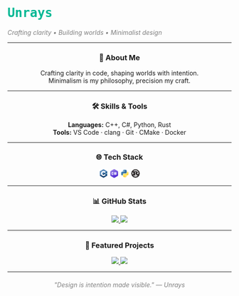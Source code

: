 <p align="center">
  <h1 style="font-family:monospace; color:#00b894;">Unrays</h1>
  <p style="color:gray; font-style:italic;">Crafting clarity • Building worlds • Minimalist design</p>
</p>

---

<div align="center">

### 🌿 About Me  
Crafting clarity in code, shaping worlds with intention.  
Minimalism is my philosophy, precision my craft.

</div>

---

<div align="center">

### 🛠 Skills & Tools  
**Languages:** C++, C#, Python, Rust  
**Tools:** VS Code · clang · Git · CMake · Docker  

</div>

---

<div align="center">

### 🌐 Tech Stack  
<code><img height="20" src="https://raw.githubusercontent.com/github/explore/main/topics/cpp/cpp.png"></code>
<code><img height="20" src="https://raw.githubusercontent.com/github/explore/main/topics/csharp/csharp.png"></code>
<code><img height="20" src="https://raw.githubusercontent.com/github/explore/main/topics/python/python.png"></code>
<code><img height="20" src="https://raw.githubusercontent.com/github/explore/main/topics/rust/rust.png"></code>
</div>

---

<div align="center">

### 📊 GitHub Stats
<a href="https://github.com/Unrays">
  <img src="https://github-readme-stats.vercel.app/api?username=Unrays&show_icons=true&theme=tokyonight&hide_border=true" />
</a>
<a href="https://github.com/Unrays">
  <img src="https://github-readme-stats.vercel.app/api/top-langs/?username=Unrays&layout=compact&theme=tokyonight&hide_border=true" />
</a>
</div>

---

<div align="center">

### 🚀 Featured Projects
<a href="https://github.com/Unrays/CrystalEngine">
  <img src="https://github-readme-stats.vercel.app/api/pin/?username=Unrays&repo=CrystalEngine&theme=radical" />
</a>
<a href="https://github.com/Unrays/ProceduralCaves">
  <img src="https://github-readme-stats.vercel.app/api/pin/?username=Unrays&repo=ProceduralCaves&theme=radical" />
</a>
</div>

---

<p align="center" style="font-style:italic; color:gray; margin-top:20px;">
"Design is intention made visible."  
— Unrays
</p>
